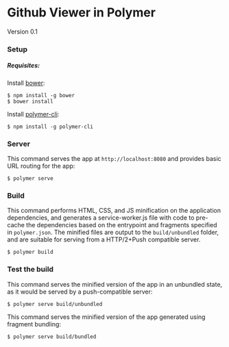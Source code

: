 # Github Viewer in Polymer
Version 0.1

### Setup

##### Requisites:


Install [bower](https://bower.io/docs/api#install):

    $ npm install -g bower
    $ bower install

Install [polymer-cli](https://github.com/Polymer/polymer-cli):

    $ npm install -g polymer-cli

### Server

This command serves the app at `http://localhost:8080` and provides basic URL
routing for the app:

    $ polymer serve


### Build

This command performs HTML, CSS, and JS minification on the application
dependencies, and generates a service-worker.js file with code to pre-cache the
dependencies based on the entrypoint and fragments specified in `polymer.json`.
The minified files are output to the `build/unbundled` folder, and are suitable
for serving from a HTTP/2+Push compatible server.

    $ polymer build

### Test the build

This command serves the minified version of the app in an unbundled state, as it would
be served by a push-compatible server:

    $ polymer serve build/unbundled

This command serves the minified version of the app generated using fragment bundling:

    $ polymer serve build/bundled
